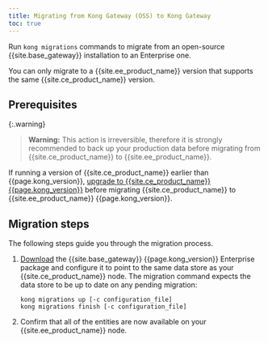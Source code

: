 ```yaml
---
title: Migrating from Kong Gateway (OSS) to Kong Gateway
toc: true
---
```


Run `kong migrations` commands to migrate from an open-source {{site.base_gateway}} installation to an Enterprise one.

You can only migrate to a {{site.ee_product_name}} version that
supports the same {{site.ce_product_name}} version.

## Prerequisites

{:.warning}
> **Warning:** This action is irreversible, therefore it is strongly
   recommended to back up your production data before migrating from
   {{site.ce_product_name}} to {{site.ee_product_name}}.

If running a version of {{site.ce_product_name}} earlier than {{page.kong_version}},
[upgrade to {{site.ce_product_name}} {{page.kong_version}}](/gateway/{{page.kong_version}}/upgrade/) before migrating
{{site.ce_product_name}} to {{site.ee_product_name}} {{page.kong_version}}.

## Migration steps

The following steps guide you through the migration process.

1. [Download](/gateway/{{page.kong_version}}/install) the {{site.base_gateway}}
{{page.kong_version}} Enterprise package and configure it to point to the same data store as your
{{site.ce_product_name}} node. The migration command expects the data store
to be up to date on any pending migration:

   ```shell
   kong migrations up [-c configuration_file]
   kong migrations finish [-c configuration_file]
   ```

2. Confirm that all of the entities are now available on your
   {{site.ee_product_name}} node.
